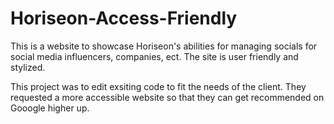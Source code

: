 # Horiseon-Access-Friendly
This is a website to showcase Horiseon's abilities for managing socials for social media influencers, companies, ect. The site is user friendly and stylized.

This project was to edit exsiting code to fit the needs of the client. They requested a more accessible website so that they can get recommended on Gooogle higher up. 
